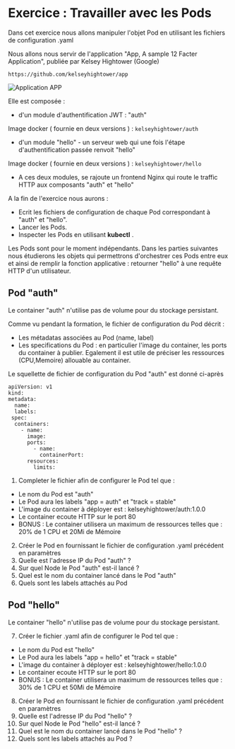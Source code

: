 # Exercice : Travailler avec les Pods

Dans cet exercice nous allons manipuler l'objet Pod en utilisant les fichiers de configuration .yaml

Nous allons nous servir de l'application "App, A sample 12 Facter Application",  publiée par Kelsey Hightower (Google)

`https://github.com/kelseyhightower/app`

![Application APP](https://github.com/Treeptik/training-k8s-resources/blob/master/02_Pods/images/Treeptik-training-k8s-exo2-app.jpg?raw=true "Application APP")

Elle est composée : 

- d'un module d'authentification JWT : "auth" 

Image docker ( fournie en deux versions ) : `kelseyhightower/auth` 

- d'un module "hello" - un serveur web qui une fois l'étape d'authentification passée renvoit "hello" 

Image docker ( fournie en deux versions ) : `kelseyhightower/hello`  

- A ces deux modules, se rajoute un frontend Nginx qui route le traffic HTTP aux composants "auth" et "hello"


A la fin de l'exercice nous aurons : 
- Ecrit les fichiers de configuration de chaque Pod correspondant à "auth" et "hello". 
- Lancer les Pods. 
- Inspecter les Pods en utilisant **kubectl** .

Les Pods sont pour le moment indépendants. Dans les parties suivantes nous étudierons les objets qui permettrons d'orchestrer ces Pods entre eux et ainsi de remplir la fonction applicative : retourner "hello" à une requête HTTP d'un utilisateur.     

## Pod "auth"

Le container "auth" n'utilise pas de volume pour du stockage persistant. 

Comme vu pendant la formation, le fichier de configuration du Pod décrit : 
- Les métadatas associées au Pod (name, label)
- Les specifications du Pod : en particulier l'image du container, les ports du container à publier. Egalement il est utile de préciser les ressources (CPU,Memoire) allouable au container. 

Le squellette de fichier de configuration du Pod "auth" est donné ci-après 

```
apiVersion: v1
kind: 
metadata:
  name: 
  labels:
 spec:
  containers:
    - name: 
      image: 
      ports:
        - name: 
          containerPort: 
      resources:
        limits:
```


1. Completer le fichier afin de configurer le Pod tel que : 
- Le nom du Pod est "auth" 
- Le Pod aura les labels "app = auth" et "track = stable"
- L'image du container à déployer est : kelseyhightower/auth:1.0.0
- Le container ecoute HTTP sur le port 80
- BONUS : Le container utilisera un maximum de ressources telles que : 20% de 1 CPU et 20Mi de Mémoire

2. Créer le Pod en fournissant le fichier de configuration .yaml précédent en paramètres 
3. Quelle est l'adresse IP du Pod "auth" ?
4. Sur quel Node le Pod "auth" est-il lancé ? 
5. Quel est le nom du container lancé dans le Pod "auth"
6. Quels sont les labels attachés au Pod

## Pod "hello"

Le container "hello" n'utilise pas de volume pour du stockage persistant. 


7. Créer le fichier .yaml afin de configurer le Pod tel que : 
- Le nom du Pod est "hello" 
- Le Pod aura les labels "app = hello" et "track = stable"
- L'image du container à déployer est : kelseyhightower/hello:1.0.0
- Le container ecoute HTTP sur le port 80 
- BONUS : Le container utilisera un maximum de ressources telles que : 30% de 1 CPU et 50Mi de Mémoire

8. Créer le Pod en fournissant le fichier de configuration .yaml précédent en paramètres 
9. Quelle est l'adresse IP du Pod "hello" ?
10. Sur quel Node le Pod "hello" est-il lancé ? 
11. Quel est le nom du container lancé dans le Pod "hello" ?
12. Quels sont les labels attachés au Pod ?





